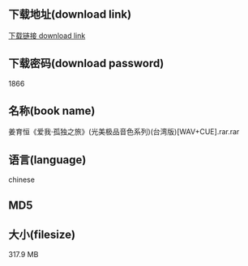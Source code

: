 ## 下载地址(download link)
[下载链接 download link](https://voluble-croquembouche-d321dc.netlify.app/?s=%E5%A7%9C%E8%82%B2%E6%81%92%E3%80%8A%E7%88%B1%E6%88%91%C2%B7%E5%AD%A4%E7%8B%AC%E4%B9%8B%E6%97%85%E3%80%8B%28%E5%85%89%E7%BE%8E%E6%9E%81%E5%93%81%E9%9F%B3%E8%89%B2%E7%B3%BB%E5%88%97%29%28%E5%8F%B0%E6%B9%BE%E7%89%88%29%5BWAV%2BCUE%5D.rar)

## 下载密码(download password)
1866

## 名称(book name)
姜育恒《爱我·孤独之旅》(光美极品音色系列)(台湾版)[WAV+CUE].rar.rar

## 语言(language)
chinese

## MD5


## 大小(filesize)
317.9 MB
